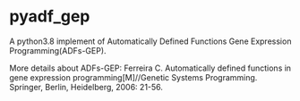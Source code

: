 # pyadf_gep

A python3.8 implement of Automatically Defined Functions Gene Expression Programming(ADFs-GEP).

More details about ADFs-GEP:
Ferreira C. Automatically defined functions in gene expression programming[M]//Genetic Systems Programming. Springer, Berlin, Heidelberg, 2006: 21-56.
